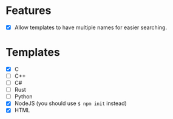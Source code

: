 # Features
- [x] Allow templates to have multiple names for easier searching.

# Templates
- [x] C
- [ ] C++
- [ ] C#
- [ ] Rust
- [ ] Python
- [x] NodeJS (you should use `$ npm init` instead)
- [x] HTML